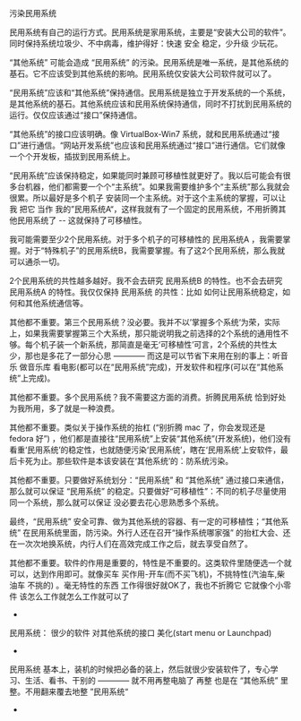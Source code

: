 
污染民用系统

民用系统有自己的运行方式。民用系统是家用系统，主要是“安装大公司的软件”。同时保持系统垃圾少、不中病毒，维护得好：快速 安全 稳定，少升级 少玩花。

“其他系统” 可能会造成 “民用系统” 的污染。民用系统是唯一系统，是其他系统的基石。它不应该受到其他系统的影响。民用系统仅安装大公司软件就可以了。

“民用系统”应该和“其他系统”保持通信。民用系统是独立于开发系统的一个系统，是其他系统的基石。其他系统应该和民用系统保持通信，同时不打扰到民用系统的运行。仅仅应该通过“接口”保持通信。

“其他系统”的接口应该明确。像 VirtualBox-Win7 系统，就和民用系统通过“接口”进行通信。“网站开发系统”也应该和民用系统通过“接口”进行通信。它们就像一个个开发板，插拔到民用系统上。

“民用系统”应该保持稳定，如果能同时兼顾可移植性就更好了。我以后可能会有很多台机器，他们都需要一个个“主系统”。如果我需要维护多个“主系统”那么我就会很累。所以最好是多个机子 安装同一个主系统。对于这个主系统的掌握，可以让我 把它 当作 我的”民用系统A“，这样我就有了一个固定的民用系统，不用折腾其他民用系统了 -- 这就保持了可移植性。

我可能需要至少2个民用系统。对于多个机子的可移植性的 民用系统A ，我需要掌握。对于“特殊机子”的民用系统B，我需要掌握。有了这2个民用系统，那么我就可以通杀一切。

2个民用系统的共性越多越好。我不会去研究 民用系统B 的特性。也不会去研究 民用系统A 的特性。我仅仅保持 民用系统 的共性：比如 如何让民用系统稳定，如何和其他系统通信等。

其他都不重要。第三个民用系统？没必要。我并不以’掌握多个系统‘为荣，实际上，如果我需要掌握第三个大系统，那只能说明我之前选择的2个系统的通用性不够。每个机子装一个新系统，那简直是毫无‘可移植性’可言，2个系统的共性太少，那也是多花了一部分心思 ———— 而这是可以节省下来用在别的事上：听音乐 做音乐库 看电影(都可以在“民用系统”完成)，开发软件和程序(可以在“其他系统”上完成)。

其他都不重要。多个民用系统？我不需要这方面的消费。折腾民用系统 恰到好处为我所用，多了就是一种浪费。

其他都不重要。类似关于操作系统的抬杠 (“别折腾 mac 了，你会发现还是 fedora 好”) ，他们都是直接往“民用系统”上安装“其他系统”(开发系统)，他们没有看重‘民用系统’的稳定性，也就随便污染‘民用系统’，瞎在‘民用系统’上安软件，最后卡死为止。那些软件是本该安装在‘其他系统’的：防系统污染。

其他都不重要。只要做好系统划分：“民用系统” 和 “其他系统” 通过接口来通信，那么就可以保证 “民用系统” 的稳定。只要做好“可移植性”：不同的机子尽量使用同一个系统，那么就可以保证 没必要去花心思熟悉多个系统。

最终，“民用系统” 安全可靠、做为其他系统的容器、有一定的可移植性；“其他系统” 在民用系统里面，防污染。外行人还在召开“操作系统哪家强” 的抬杠大会、还在一次次地换系统，内行人们在高效完成工作之后，就去享受自然了。

其他都不重要。软件的作用是重要的，特性是不重要的。这类软件里随便选一个就可以，达到作用即可。就像买车 买作用-开车(而不买飞机)，不挑特性(汽油车,柴油车 不挑的) 。毫无特性的东西 工作得很好就OK了，我也不折腾它 它就像个小零件 该怎么工作就怎么工作就可以了


-

民用系统：
很少的软件
对其他系统的接口
美化(start menu or Launchpad)

-

民用系统
基本上，装机的时候把必备的装上，然后就很少安装软件了，专心学习、生活、看书、干别的 ———— 就不用再整电脑了
再整 也是在 “其他系统” 里整。不用翻来覆去地整 ”民用系统“

-

